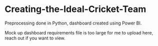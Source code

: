 # Creating-the-Ideal-Cricket-Team
Preprocessing done in Python, dashboard created using Power BI.

Mock up dashboard requirements file is too large for me to upload here, reach out if you want to view. 
